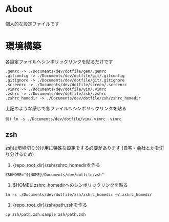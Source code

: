 # About

個人的な設定ファイルです

# 環境構築

各設定ファイルへシンボリックリンクを貼るだけです

```
.gemrc -> ./Documents/dev/dotfile/gem/.gemrc
.gitconfig -> ./Documents/dev/dotfile/git/.gitconfig
.gitignore -> ./Documents/dev/dotfile/git/.gitignore
.screenrc -> ./Documents/dev/dotfile/screen/.screenrc
.vimrc -> ./Documents/dev/dotfile/vim/.vimrc
.zshrc -> ./Documents/dev/dotfile/zsh/.zshrc
.zshrc_homedir -> ./Documents/dev/dotfile/zsh/zshrc_homedir
```

上記のような感じで各ファイルへシンボリックリンクを貼る
```
例) ln -s ./Documents/dev/dotfile/vim/.vimrc .vimrc
```


## zsh

zshは環境切り分け用に特殊な設定をする必要があります
(自宅・会社とかを切り分けるため)

1. {repo_root_dir}/zsh/zshrc_homedirを作る

  ```
  ZSHHOME="${HOME}/Documents/dev/dotfile/zsh"
  ```

1. $HOMEにzshrc_homedirへのシンボリックリンクを貼る

  ```
  ln -s ./Documents/dev/dotfile/zsh/zshrc_homedir ~/.zshrc_homedir
  ```

1. {repo_root_dir}/zsh/path.zshを作る

  ```
  cp zsh/path.zsh.sample zsh/path.zsh
  ```
